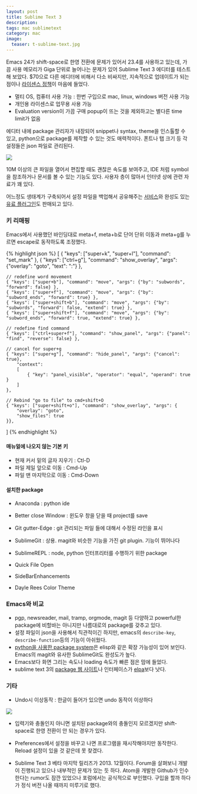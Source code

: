 ```yaml
---
layout: post
title: Sublime Text 3
description:
tags: mac sublimetext
category: mac
image:
  teaser: t-sublime-text.jpg
---
```


Emacs 24가 shift-space로 한영 전환에 문제가 있어서 23.4를 사용하고 있는데,
가끔 사용 메모리가 Giga 단위로 늘어나는 문제가 있어 Sublime Text 3 에디터를 테스트 해 보았다.
$70으로 다른 에디터에 비해서 다소 비싸지만, 지속적으로 업데이트가 되는 점이나
[라이센스 정책](http://www.sublimetext.com/sales_faq)이 마음에 들었다.

- 멀티 OS, 컴퓨터 사용 가능 : 한번 구입으로 mac, linux, windows 버전 사용 가능
- 개인용 라이센스로 업무용 사용 가능
- Evaluation version이 가끔 구매 popup이 뜨는 것을 제외하고는 별다른 time limit가 없음

에디터 내에 package 관리자가 내장되어 snippet나 syntax, theme을 인스톨할 수 있고, python으로 
package를 제작할 수 있는 것도 매력적이다. 폰트나 탭 크기 등 각 설정들은 json 파일로 관리된다. 

![](https://farm6.staticflickr.com/5576/14670288241_fe5172a69e.jpg)

10M 이상의 큰 파일을 열어서 편집할 때도 괜찮은 속도를 보여주고, IDE 처럼 symbol을 참조하거나 문서를
볼 수 있는 기능도 있다. 사용자 층이 많아서 인터넷 상에 관련 자료가 꽤 있다.

어느정도 생태계가 구축되어서 설정 파일을 백업해서 공유해주는 [서비스](https://sublimall.org/)와
완성도 있는 [유료 플러그인](https://sublimegit.net)도 판매되고 있다.

### 키 리매핑

Emacs에서 사용했던 바인딩대로 meta+f, meta+b로 단어 단위 이동과 meta+g를 누르면 escape로 동작하도록
조정했다.

{% highlight json %}
[
    { "keys": ["super+k", "super+l"], "command": "set_mark" },
    { "keys": ["ctrl+g"], "command": "show_overlay", "args": {"overlay": "goto", "text": ":"} },

    // redefine word movement
    { "keys": ["super+b"], "command": "move", "args": {"by": "subwords", "forward": false} },
    { "keys": ["super+f"], "command": "move", "args": {"by": "subword_ends", "forward": true} },
    { "keys": ["super+shift+b"], "command": "move", "args": {"by": "subwords", "forward": false, "extend": true} },
    { "keys": ["super+shift+f"], "command": "move", "args": {"by": "subword_ends", "forward": true, "extend": true} },

    // redefine find command 
    { "keys": ["ctrl+super+f"], "command": "show_panel", "args": {"panel": "find", "reverse": false} },

    // cancel for super+g
    { "keys": ["super+g"], "command": "hide_panel", "args": {"cancel": true},
        "context":
        [
            { "key": "panel_visible", "operator": "equal", "operand": true }
        ]
    },

    // Rebind "go to file" to cmd+shift+O
    { "keys": ["super+shift+o"], "command": "show_overlay", "args": {
        "overlay": "goto",
        "show_files": true
    }},
]
{% endhighlight %}

#### 매뉴얼에 나오지 않는 기본 키

- 현재 커서 밑의 글자 지우기 : Ctl-D
- 파일 제일 앞으로 이동 : Cmd-Up
- 파일 맨 마지막으로 이동 : Cmd-Down


#### 설치한 package

- Anaconda : python ide
- Better close Window : 윈도우 창을 닫을 때 project를 save
- Git gutter-Edge : git 관리되는 파일 들에 대해서 수정된 라인을 표시 
- SublimeGit : 상용. magit와 비슷한 기능을 가진 git plugin. 기능이 뛰어나다 
- SublimeREPL : node, python 인터프리터를 수행하기 위한 package
- Quick File Open
- SideBarEnhancements

- Dayle Rees Color Theme

### Emacs와 비교 

- pgp, newsreader, mail, tramp, orgmode, magit 등 다양하고 powerful한 package에 비할바는 아니지만
  나름대로의 package를 갖추고 있다.
- 설정 파일이 json을 사용해서 직관적이긴 하지만, emacs의 `describe-key`, `describe-function`등의
  기능이 아쉬웠다.
- [python을 사용한 package system](http://www.sublimetext.com/blog/articles/choosing-an-extension-language)은 
    elisp와 같은 확장 가능성이 있어 보인다. Emacs의 magit와 유사한 SublimeGit도 완성도가 높다. 
- Emacs보다 화면 그리는 속도나 loading 속도가 빠른 점은 맘에 들었다. 
- sublime text 3의 [package 웹 사이트](https://sublime.wbond.net)나 인터페이스가 [elpa](http://tromey.com/elpa/)보다 낫다. 

### 기타

- Undo시 이상동작 : 한글이 들어가 있으면 undo 동작이 이상하다

![](http://cl.ly/image/2d34151Q3v1I/sublime-hangul-undo.gif)

- 입력기와 충돌인지 아니면 설치된 package와의 충돌인지 모르겠지만 shift-space로 한영 전환이 안 되는
  경우가 있다.

- Preferences에서 설정을 바꾸고 나면 프로그램을 재시작해야지만 동작한다. Reload 설정이 있을 것 같은데
  못 찾겠다.

- Sublime Text 3 베타 마지막 릴리즈가 2013. 12월이다. Forum을 살펴보니 개발이 진행되고 있으나
내부적인 문제가 있는 듯 하다. Atom을 개발한 Github가 인수한다는 rumor도 잠깐 있었으나 포럼에서는
공식적으로 부인했다. 구입을 할까 하다가 정식 버전 나올 때까지 미루기로 했다.

